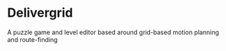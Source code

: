 # Delivergrid
A puzzle game and level editor based around grid-based motion planning and route-finding
